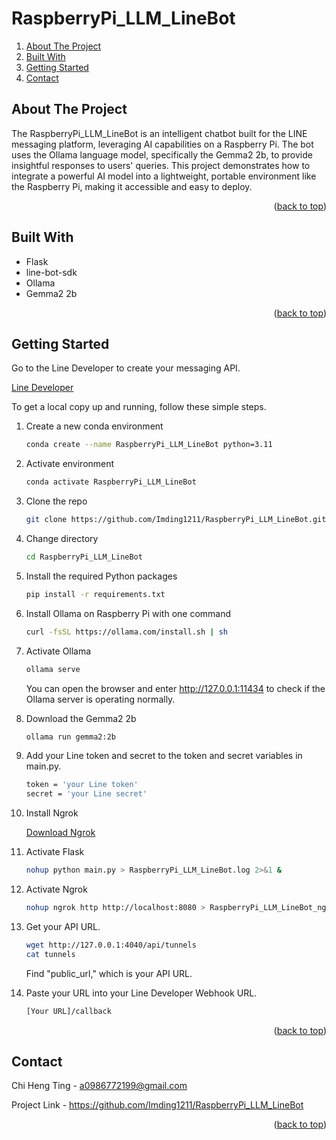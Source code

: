 <a id="readme-top"></a>
# RaspberryPi_LLM_LineBot


<ol>
  <li><a href="#about-the-project">About The Project</a></li>
  <li><a href="#built-with">Built With</a></li>
  <li><a href="#getting-started">Getting Started</a></li>
  <li><a href="#contact">Contact</a></li>
</ol>

## About The Project

The RaspberryPi_LLM_LineBot is an intelligent chatbot built for the LINE messaging platform, leveraging AI capabilities on a Raspberry Pi. The bot uses the Ollama language model, specifically the Gemma2 2b, to provide insightful responses to users' queries. This project demonstrates how to integrate a powerful AI model into a lightweight, portable environment like the Raspberry Pi, making it accessible and easy to deploy.

<p align="right">(<a href="#readme-top">back to top</a>)</p>

## Built With

* Flask
* line-bot-sdk
* Ollama
* Gemma2 2b
  
<p align="right">(<a href="#readme-top">back to top</a>)</p>

## Getting Started

Go to the Line Developer to create your messaging API.

[Line Developer](https://developers.line.biz/zh-hant/services/messaging-api/)

To get a local copy up and running, follow these simple steps.

1. Create a new conda environment
   ```sh
   conda create --name RaspberryPi_LLM_LineBot python=3.11
   ```
   
2. Activate environment
   ```sh
   conda activate RaspberryPi_LLM_LineBot
   ```

3. Clone the repo
   ```sh
   git clone https://github.com/Imding1211/RaspberryPi_LLM_LineBot.git
   ```
   
4. Change directory
   ```sh
   cd RaspberryPi_LLM_LineBot
   ```
   
5. Install the required Python packages
   ```sh
   pip install -r requirements.txt
   ```
   
6. Install Ollama on Raspberry Pi with one command
   ```sh
   curl -fsSL https://ollama.com/install.sh | sh
   ```

8. Activate Ollama
   ```sh
   ollama serve
   ```
   You can open the browser and enter http://127.0.0.1:11434 to check if the Ollama server is operating normally.

9. Download the Gemma2 2b
   ```sh
   ollama run gemma2:2b
   ```

10. Add your Line token and secret to the token and secret variables in main.py.
    ```sh
    token = 'your Line token'
    secret = 'your Line secret'
    ```
   
11. Install Ngrok

    [Download Ngrok](https://ngrok.com/download)

12. Activate Flask
    ```sh
    nohup python main.py > RaspberryPi_LLM_LineBot.log 2>&1 &
    ```

13. Activate Ngrok
    ```sh
    nohup ngrok http http://localhost:8080 > RaspberryPi_LLM_LineBot_ngrok.log 2>&1 &
    ```
   
14. Get your API URL.
    ```sh
    wget http://127.0.0.1:4040/api/tunnels
    cat tunnels
    ```

    Find "public_url," which is your API URL.

15. Paste your URL into your Line Developer Webhook URL.
    ```sh
    [Your URL]/callback
    ```
    
<p align="right">(<a href="#readme-top">back to top</a>)</p>

## Contact

Chi Heng Ting - a0986772199@gmail.com

Project Link - https://github.com/Imding1211/RaspberryPi_LLM_LineBot

<p align="right">(<a href="#readme-top">back to top</a>)</p>

